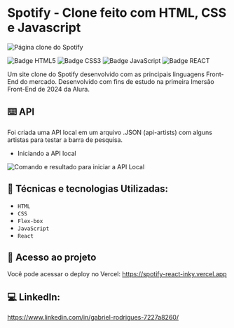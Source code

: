 # Spotify - Clone feito com HTML, CSS e Javascript
![Página clone do Spotify](https://github.com/eprahoje/spotify-imersao-alura/assets/143037296/a1d8d487-95e6-4ade-8514-0a06b8445b3f)


<p>
  <img loadind="lazy" alt="Badge HTML5" src ="https://img.shields.io/badge/HTML5-FF8408">
  <img loading="lazy" alt="Badge CSS3" src="https://img.shields.io/badge/CSS3-blue">
  <img loading="lazy" alt="Badge JavaScript" src="https://img.shields.io/badge/JavaScript-FFDE08">
  <img loading="lazy" alt="Badge REACT" src="https://img.shields.io/badge/REACT-08B1FF">
</p>

Um site clone do Spotify desenvolvido com as principais linguagens Front-End do mercado. Desenvolvido com fins de estudo na primeira Imersão Front-End de 2024 da Alura.

## ⌨️ API
Foi criada uma API local em um arquivo .JSON (api-artists) com alguns artistas para testar a barra de pesquisa. 
<ul>
  <li>Iniciando a API local</li>
</ul>
<img alt="Comando e resultado para iniciar a API Local" src="https://github.com/eprahoje/spotify-react/assets/143037296/9224c167-f8fb-4a09-bfaa-f702489b1fb9">


## 🧰 Técnicas e tecnologias Utilizadas:
* `HTML`
* `CSS`
* `Flex-box`
* `JavaScript`
* `React`

## 📁 Acesso ao projeto
Você pode acessar o deploy no Vercel: https://spotify-react-inky.vercel.app

## 💻 LinkedIn: 
https://www.linkedin.com/in/gabriel-rodrigues-7227a8260/
